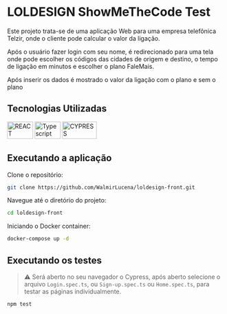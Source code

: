 # LOLDESIGN ShowMeTheCode Test

Este projeto trata-se de uma aplicação Web para uma empresa telefônica Telzir, onde o cliente pode calcular o valor da ligação.

Após o usuário fazer login com seu nome, é redirecionado para uma tela onde pode escolher os códigos das cidades de origem e destino, o tempo de ligação em minutos e escolher o plano FaleMais.

Após inserir os dados é mostrado o valor da ligação com o plano e sem o plano


## Tecnologias Utilizadas

 <img  height="40" width="60" src="https://cdn.jsdelivr.net/gh/devicons/devicon/icons/react/react-original-wordmark.svg" alt="REACT" />

  <img  height="40" width="60" src="https://upload.wikimedia.org/wikipedia/commons/thumb/4/4c/Typescript_logo_2020.svg/640px-Typescript_logo_2020.svg.png" alt="Typescript" />

<img  height="40" width="80" src="https://miro.medium.com/max/1200/1*HuEr6-Y7nXOTGJoyZf0Yew.png" alt="CYPRESS"/>

## Executando a aplicação

Clone o repositório:

```bash
git clone https://github.com/WalmirLucena/loldesign-front.git
```
Navegue até o diretório do projeto:

```bash
cd loldesign-front
```
Iniciando o Docker container:

```bash
docker-compose up -d
```

## Executando os testes

> :warning: Será aberto no seu navegador o Cypress, após aberto selecione o arquivo `Login.spec.ts`, ou `Sign-up.spec.ts` ou `Home.spec.ts`, para testar as páginas individualmente.

```bash
npm test
```
